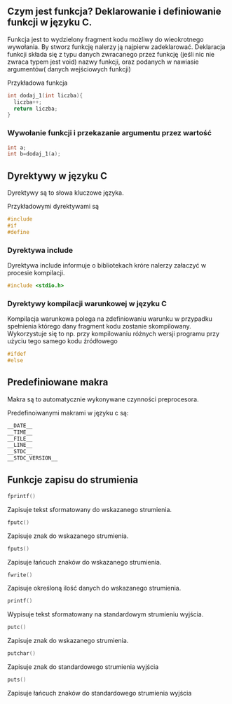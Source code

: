 ## Czym jest funkcja? Deklarowanie i definiowanie funkcji w języku C.

Funkcja jest to wydzielony fragment kodu możliwy do wieokrotnego wywołania.
By stworz funkcję nalerzy ją najpierw zadeklarować.
Deklaracja funkcji składa się z typu danych zwracanego przez funkcję (jeśli nic nie zwraca typem jest void) nazwy funkcji, oraz podanych w nawiasie 
argumentów( danych wejściowych funkcji)


Przykładowa funkcja
```C
int dodaj_1(int liczba){
  liczba++;
  return liczba;
}
```

### Wywołanie funkcji i przekazanie argumentu przez wartość

```C
int a;
int b=dodaj_1(a);
```


## Dyrektywy w języku C

Dyrektywy są to słowa kluczowe języka.

Przykładowymi dyrektywami są

```C
#include
#if
#define
```
### Dyrektywa include

Dyrektywa include informuje o bibliotekach króre nalerzy załaczyć w procesie kompilacji.
```C
#include <stdio.h>
```
### Dyrektywy kompilacji warunkowej w języku C

Kompilacja warunkowa polega na zdefiniowaniu warunku w przypadku spełnienia którego dany fragment kodu zostanie skompilowany. Wykorzystuje się to np. przy kompilowaniu różnych wersji programu przy użyciu tego samego kodu źródłowego

```C
#ifdef
#else
```

## Predefiniowane makra

Makra są to automatycznie wykonywane czynności preprocesora.

Predefinoiwanymi makrami w języku c są:
```C
__DATE__ 
__TIME__
__FILE__ 
__LINE__ 
__STDC__ 
__STDC_VERSION__ 
```
## Funkcje zapisu do strumienia
```C
fprintf()
```
Zapisuje tekst sformatowany do wskazanego strumienia. 
```C
fputc()
```
Zapisuje znak do wskazanego strumienia. 
```C
fputs()
``` 
Zapisuje łańcuch znaków do wskazanego strumienia. 
```C
fwrite()
```
Zapisuje określoną ilość danych do wskazanego strumienia. 
```C
printf()
``` 
Wypisuje tekst sformatowany na standardowym strumieniu wyjścia. 
```C
putc()
```
Zapisuje znak do wskazanego strumienia. 
```C
putchar()
```
Zapisuje znak do standardowego strumienia wyjścia 
```C
puts()
``` 
Zapisuje łańcuch znaków do standardowego strumienia wyjścia 
